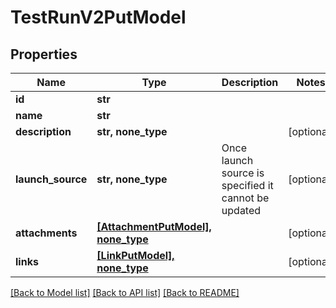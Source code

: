 # TestRunV2PutModel


## Properties
Name | Type | Description | Notes
------------ | ------------- | ------------- | -------------
**id** | **str** |  | 
**name** | **str** |  | 
**description** | **str, none_type** |  | [optional] 
**launch_source** | **str, none_type** | Once launch source is specified it cannot be updated | [optional] 
**attachments** | [**[AttachmentPutModel], none_type**](AttachmentPutModel.md) |  | [optional] 
**links** | [**[LinkPutModel], none_type**](LinkPutModel.md) |  | [optional] 

[[Back to Model list]](../README.md#documentation-for-models) [[Back to API list]](../README.md#documentation-for-api-endpoints) [[Back to README]](../README.md)


